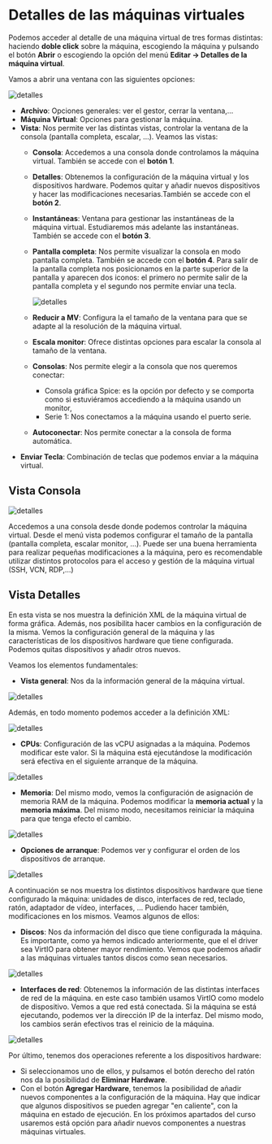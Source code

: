 # Detalles de las máquinas virtuales

Podemos acceder al detalle de una máquina virtual de tres formas distintas: haciendo **doble click** sobre la máquina, escogiendo la máquina y pulsando el botón **Abrir** o escogiendo la opción del menú **Editar -> Detalles de la máquina virtual**.

Vamos a abrir una ventana con las siguientes opciones:

![detalles](img/detalles1.png)

* **Archivo**: Opciones generales: ver el gestor, cerrar la ventana,...
* **Máquina Virtual**: Opciones para gestionar la máquina.
* **Vista**: Nos permite ver las distintas vistas, controlar la ventana de la consola (pantalla completa, escalar, ...). Veamos las vistas:
	* **Consola**: Accedemos a una consola donde controlamos la máquina virtual. También se accede con el **botón 1**.
	* **Detalles**: Obtenemos la configuración de la máquina virtual y los dispositivos hardware. Podemos quitar y añadir nuevos dispositivos y hacer las modificaciones necesarias.También se accede con el **botón 2**.
	* **Instantáneas**: Ventana para gestionar las instantáneas de la máquina virtual. Estudiaremos más adelante las instantáneas. También se accede con el **botón 3**.
    * **Pantalla completa**: Nos permite visualizar la consola en modo pantalla completa. También se accede con el **botón 4**. Para salir de la pantalla completa nos posicionamos en la parte superior de la pantalla y aparecen dos iconos: el primero no permite salir de la pantalla completa y el segundo nos permite enviar una tecla.

        ![detalles](img/detalles1_1.png)
    * **Reducir a MV**: Configura la el tamaño de la ventana para que se adapte al la resolución de la máquina virtual.
    * **Escala monitor**: Ofrece distintas opciones para escalar la consola al tamaño de la ventana.
    * **Consolas**: Nos permite elegir a la consola que nos queremos conectar: 
        * Consola gráfica Spice: es la opción por defecto y se comporta como si estuviéramos accediendo a la máquina usando un monitor, 
        * Serie 1: Nos conectamos a la máquina usando el puerto serie.
    * **Autoconectar**: Nos permite conectar a la consola de forma automática.
* **Enviar Tecla**: Combinación de teclas que podemos enviar a la máquina virtual.

## Vista Consola

![detalles](img/detalles2.png)

Accedemos a una consola desde donde podemos controlar la máquina virtual. Desde el menú vista podemos configurar el tamaño de la pantalla (pantalla completa, escalar monitor, ...). Puede ser una buena herramienta para realizar pequeñas modificaciones a la máquina, pero es recomendable utilizar distintos protocolos para el acceso y gestión de la máquina virtual (SSH, VCN, RDP,...)

## Vista Detalles

En esta vista se nos muestra la definición XML de la máquina virtual de forma gráfica. Además, nos posibilita hacer cambios en la configuración de la misma. Vemos la configuración general de la máquina y las características de los dispositivos hardware que tiene configurada. Podemos quitas dispositivos y añadir otros nuevos.

Veamos los elementos fundamentales:

* **Vista general**: Nos da la información general de la máquina virtual. 

![detalles](img/detalles3.png)

Además, en todo momento podemos acceder a la definición XML:

![detalles](img/detalles4.png)

* **CPUs**: Configuración de las vCPU asignadas a la máquina. Podemos modificar este valor. Si la máquina está ejecutándose la modificación será efectiva en el siguiente arranque de la máquina.

![detalles](img/detalles5.png)

* **Memoria**: Del mismo modo, vemos la configuración de asignación de memoria RAM de la máquina. Podemos modificar la **memoria actual** y la **memoria máxima**. Del mismo modo, necesitamos reiniciar la máquina para que tenga efecto el cambio.

![detalles](img/detalles6.png)

* **Opciones de arranque**: Podemos ver y configurar el orden de los dispositivos de arranque.

![detalles](img/detalles7.png)

A continuación se nos muestra los distintos dispositivos hardware que tiene configurado la máquina: unidades de disco, interfaces de red, teclado, ratón, adaptador de vídeo, interfaces, ... Pudiendo hacer también, modificaciones en los mismos. Veamos algunos de ellos:

* **Discos**: Nos da información del disco que tiene configurada la máquina. Es importante, como ya hemos indicado anteriormente, que el el driver sea VirtIO para obtener mayor rendimiento. Vemos que podemos añadir a las máquinas virtuales tantos discos como sean necesarios.

![detalles](img/detalles8.png)

* **Interfaces de red**: Obtenemos la información de las distintas interfaces de red de la máquina. en este caso también usamos VirtIO como modelo de dispositivo. Vemos a que red está conectada. Si la máquina se está ejecutando, podemos ver la dirección IP de la interfaz. Del mismo modo, los cambios serán efectivos tras el reinicio de la máquina.

![detalles](img/detalles9.png)

Por último, tenemos dos operaciones referente a los dispositivos hardware:

* Si seleccionamos uno de ellos, y pulsamos el botón derecho del ratón nos da la posibilidad de **Eliminar Hardware**.
* Con el botón **Agregar Hardware**, tenemos la posibilidad de añadir nuevos componentes a la configuración de la máquina. Hay que indicar que algunos dispositivos se pueden agregar "en caliente", con la máquina en estado de ejecución. En los próximos apartados del curso usaremos está opción para añadir nuevos componentes a nuestras máquinas virtuales.




